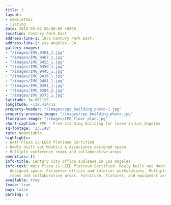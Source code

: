 ```yaml
---
title: 2
layout:
- newsletter
- listing
date: 2018-05-02 00:00:00 +0000
location: Century Park East
address-line-1: 1875 Century Park East,
address-line-2: Los Angeles, CA
gallery-images:
- "/images/IMG_9481_1.jpg"
- "/images/IMG_9467_1.jpg"
- "/images/IMG_9455_1.jpg"
- "/images/IMG_9450_1.jpg"
- "/images/IMG_9445_1.jpg"
- "/images/IMG_9416_1.jpg"
- "/images/IMG_9401_1.jpg"
- "/images/IMG_9391_1.jpg"
- "/images/IMG_9384_2.jpg"
- "/images/IMG_9375_1.jpg"
latitude: 34.061195
longitude: -118.414711
property-header: "/images/cpe_building_photo-1.jpg"
property-preview-image: "/images/cpe_building_photo.jpg"
floorplan-image: "/images/CPE_floor plan.jpg"
short-caption: FPO - Free-standing building for lease in Los Angeles
sq-footage: '13,149'
rate: Negotiable
highlights:
- Watt Plaza is LEED Platinum Certified
- Newly built out Moshiri & Associates designed space
- Multiple conference rooms and collaborative areas
amenities: []
info-title: Century city office sublease in Los Angeles
info-text: Watt Plaza is LEED Platinum Certified. Newly built out Moshiri & Associates
  designed space. Perimeter offices and interior workstations. Multiple conference
  rooms and collaborative areas. Furniture, fixtures, and equipment are negotiable
available: true
lease: true
buy: false
parking: 3
---
```

